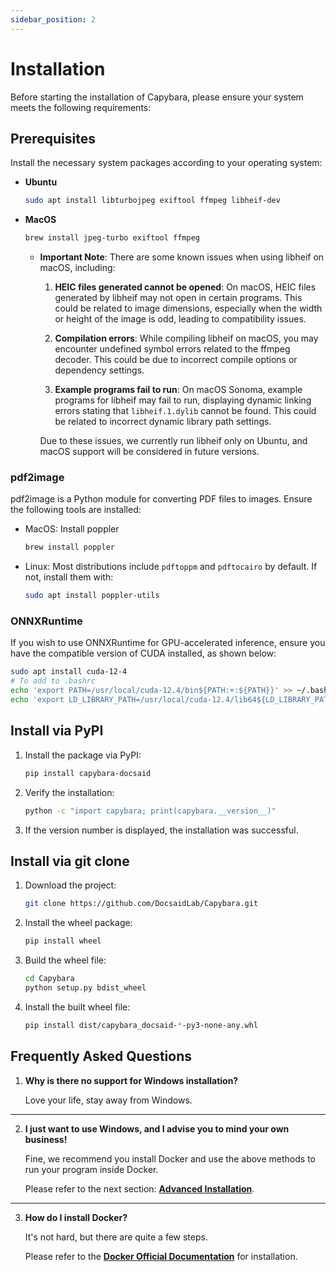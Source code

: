 ```yaml
---
sidebar_position: 2
---
```


# Installation

Before starting the installation of Capybara, please ensure your system meets the following requirements:

## Prerequisites

Install the necessary system packages according to your operating system:

- **Ubuntu**

  ```bash
  sudo apt install libturbojpeg exiftool ffmpeg libheif-dev
  ```

- **MacOS**

  ```bash
  brew install jpeg-turbo exiftool ffmpeg
  ```

  - **Important Note**: There are some known issues when using libheif on macOS, including:

    1. **HEIC files generated cannot be opened**: On macOS, HEIC files generated by libheif may not open in certain programs. This could be related to image dimensions, especially when the width or height of the image is odd, leading to compatibility issues.

    2. **Compilation errors**: While compiling libheif on macOS, you may encounter undefined symbol errors related to the ffmpeg decoder. This could be due to incorrect compile options or dependency settings.

    3. **Example programs fail to run**: On macOS Sonoma, example programs for libheif may fail to run, displaying dynamic linking errors stating that `libheif.1.dylib` cannot be found. This could be related to incorrect dynamic library path settings.

    Due to these issues, we currently run libheif only on Ubuntu, and macOS support will be considered in future versions.

### pdf2image

pdf2image is a Python module for converting PDF files to images. Ensure the following tools are installed:

- MacOS: Install poppler

  ```bash
  brew install poppler
  ```

- Linux: Most distributions include `pdftoppm` and `pdftocairo` by default. If not, install them with:

  ```bash
  sudo apt install poppler-utils
  ```

### ONNXRuntime

If you wish to use ONNXRuntime for GPU-accelerated inference, ensure you have the compatible version of CUDA installed, as shown below:

```bash
sudo apt install cuda-12-4
# To add to .bashrc
echo 'export PATH=/usr/local/cuda-12.4/bin${PATH:+:${PATH}}' >> ~/.bashrc
echo 'export LD_LIBRARY_PATH=/usr/local/cuda-12.4/lib64${LD_LIBRARY_PATH:+:${LD_LIBRARY_PATH}}' >> ~/.bashrc
```

## Install via PyPI

1. Install the package via PyPI:

   ```bash
   pip install capybara-docsaid
   ```

2. Verify the installation:

   ```bash
   python -c "import capybara; print(capybara.__version__)"
   ```

3. If the version number is displayed, the installation was successful.

## Install via git clone

1. Download the project:

   ```bash
   git clone https://github.com/DocsaidLab/Capybara.git
   ```

2. Install the wheel package:

   ```bash
   pip install wheel
   ```

3. Build the wheel file:

   ```bash
   cd Capybara
   python setup.py bdist_wheel
   ```

4. Install the built wheel file:

   ```bash
   pip install dist/capybara_docsaid-*-py3-none-any.whl
   ```

## Frequently Asked Questions

1. **Why is there no support for Windows installation?**

   Love your life, stay away from Windows.

---

2. **I just want to use Windows, and I advise you to mind your own business!**

   Fine, we recommend you install Docker and use the above methods to run your program inside Docker.

   Please refer to the next section: [**Advanced Installation**](./advance.md).

---

3. **How do I install Docker?**

   It's not hard, but there are quite a few steps.

   Please refer to the [**Docker Official Documentation**](https://docs.docker.com/get-docker/) for installation.
